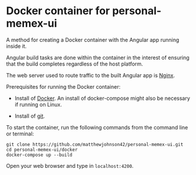 # Docker container for personal-memex-ui

A method for creating a Docker container with the Angular app running inside it.

Angular build tasks are done within the container in the interest of ensuring that the build completes regardless of the host platform.

The web server used to route traffic to the built Angular app is [Nginx](https://hub.docker.com/_/nginx).

Prerequisites for running the Docker container:

* Install of [Docker](https://docs.docker.com/install/). An install of docker-compose might also be necessary if running on Linux. 

* Install of [git](https://git-scm.com/book/en/v2/Getting-Started-Installing-Git).

To start the container, run the following commands from the command line or terminal:

```
git clone https://github.com/matthewjohnson42/personal-memex-ui.git
cd personal-memex-ui/docker
docker-compose up --build
```

Open your web browser and type in ```localhost:4200```.
